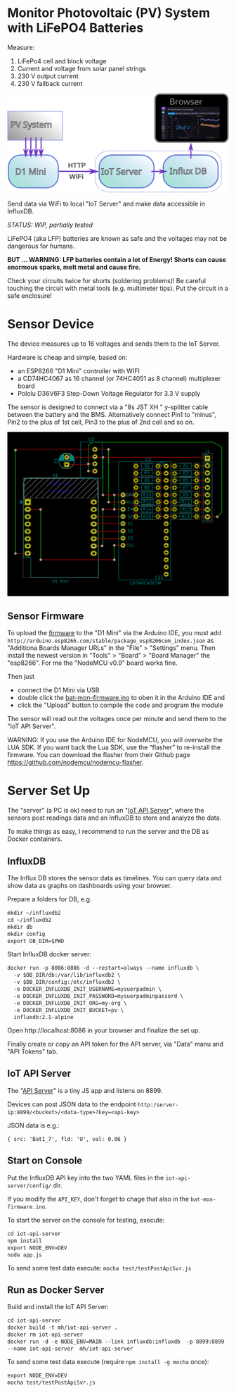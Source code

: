 # Monitor Photovoltaic (PV) System with LiFePO4 Batteries

Measure:
1. LiFePo4 cell and block voltage
2. Current and voltage from solar panel strings
3. 230 V output current 
4. 230 V fallback current

![Setup](https://github.com/ma-ha/pv-mon/blob/main/iot-setup.svg) 


Send data via WiFi to local "IoT Server" and make data accessible in InfluxDB.

_STATUS: WIP, partially tested_

LiFePO4 (aka LFP) batteries are known as safe and the voltages may not be dangerous for humans.

**BUT ... WARNING: LFP batteries contain a lot of Energy! Shorts can cause enormous sparks, melt metal and cause fire.**

Check your circuits twice for shorts (soldering problems)! 
Be careful touching the circuit with metal tools (e.g. multimeter tips).
Put the circuit in a safe enclosure!


# Sensor Device

The device measures up to 16 voltages and sends them to the IoT Server. 

Hardware is cheap and simple, based on:
- an ESP8266 "D1 Mini" controller with WIFI
- a CD74HC4067 as 16 channel (or 74HC4051 as 8 channel) multiplexer board
- Pololu D36V6F3 Step-Down Voltage Regulator for 3.3 V supply

The sensor is designed to connect via a "8s JST XH " y-splitter cable between the
battery and the BMS. 
Alternatively connect Pin1 to "minus", Pin2 to the plus of 1st cell, Pin3 to the plus of 2nd cell and so on.

![Sensor PCB](https://github.com/ma-ha/pv-mon/blob/main/sensor16ADC/Sensor-PCB.png) 

## Sensor Firmware

To upload the [firmware](sensor16ADC/bat-mon-firmware/bat-mon-firmware.ino) 
to the "D1 Mini" via the Arduino IDE, you must 
add `http://arduino.esp8266.com/stable/package_esp8266com_index.json` as 
"Additiona Boards Manager URLs" in the "File" > "Settings" menu. 
Then install the newest version in "Tools" > "Board" > "Board Manager" the "esp8266".
For me the "NodeMCU v0.9" board works fine.

Then just 
- connect the D1 Mini via USB 
- double click the [bat-mon-firmware.ino](sensor16ADC/bat-mon-firmware/bat-mon-firmware.ino) 
  to oben it in the Arduino IDE and 
- click the "Upload" button to compile the code and program the module

The sensor will read out the voltages once per minute and send them to the "IoT API Server".

WARNING: If you use the Arduino IDE for NodeMCU, you will overwrite the LUA SDK. 
If you want back the Lua SDK, use the “flasher” to re-install the firmware. 
You can download the flasher from their Github page https://github.com/nodemcu/nodemcu-flasher.

# Server Set Up

The "server" (a PC is ok) need to run an "[IoT API Server](iot-api-server/app.js)", 
where the sensors post readings data and an InfluxDB to store and analyze the data.

To make things as easy, I recommend to run the server and the DB as Docker containers.

## InfluxDB

The Influx DB stores the sensor data as timelines. 
You can query data and show data as graphs on dashboards using your browser.

Prepare a folders for DB, e.g. 

    mkdir ~/influxdb2
    cd ~/influxdb2
    mkdir db
    mkdir config
    export DB_DIR=$PWD

Start InfluxDB docker server:

    docker run -p 8086:8086 -d --restart=always --name influxdb \
      -v $DB_DIR/db:/var/lib/influxdb2 \
      -v $DB_DIR/config:/etc/influxdb2 \
      -e DOCKER_INFLUXDB_INIT_USERNAME=mysuerpadmin \
      -e DOCKER_INFLUXDB_INIT_PASSWORD=mysuerpadminpassord \
      -e DOCKER_INFLUXDB_INIT_ORG=my-org \
      -e DOCKER_INFLUXDB_INIT_BUCKET=pv \
      influxdb:2.1-alpine

Open http://localhost:8086 in your browser and finalize the set up.

Finally create or copy an API token for the API server, via "Data" manu and "API Tokens" tab.

## IoT API Server 

The "[API Server](iot-api-server/app.js)" is a tiny JS app and listens on 8899.

Devices can post JSON data to the endpoint 
`http:/server-ip:8899/<bucket>/<data-type>?key=<api-key>`

JSON data is e.g.:

    { src: 'Bat1_7', fld: 'U', val: 0.06 }

## Start on Console

Put the InfluxDB API key into the two YAML files in the `iot-api-server/config/` dir.

If you modify the `API_KEY`, don't forget to chage that also in the `bat-mon-firmware.ino`.

To start the server on the console for testing, execute:

    cd iot-api-server
    npm install
    export NODE_ENV=DEV
    node app.js

To send some test data execute: `mocha test/testPostApiSvr.js`

## Run as Docker Server

Build and install the IoT API Server:

    cd iot-api-server
    docker build -t mh/iot-api-server . 
    docker rm iot-api-server
    docker run -d -e NODE_ENV=MAIN --link influxdb:influxdb  -p 8899:8899  --name iot-api-server  mh/iot-api-server

To send some test data execute (require `npm install -g mocha` once): 

    export NODE_ENV=DEV
    mocha test/testPostApiSvr.js
